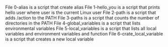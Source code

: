 File 0-alias is a script that create alias
File 1-hello_you is a script that prints hello user where user is the current Linux user
File 2-path is a script that adds /action to the PATH
File 3-paths is a script that counts the number of directories in the PATH
File 4-global_variables is a script that lists environmental variables
File 5-local_variables is a script that lists all local variables and environment variables and function
File 6-crate_local_variable is a script that creates a new local variable       

